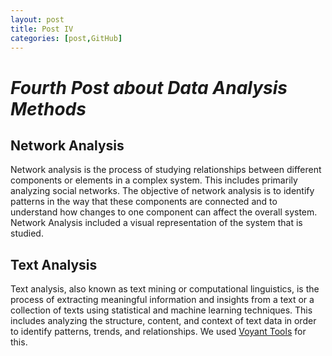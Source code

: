 ```yaml
---
layout: post
title: Post IV
categories: [post,GitHub]
---
```


# _Fourth Post about Data Analysis Methods_
## Network Analysis

Network analysis is the process of studying relationships between different components or elements in a complex system. This includes primarily analyzing social networks. The objective of network analysis is to
identify patterns in the way that these components are connected and to understand how changes to one component can affect the overall system. Network Analysis included a visual representation of the system that
is studied. 

## Text Analysis

Text analysis, also known as text mining or computational linguistics, is the process of extracting meaningful information and insights from a text or a collection of texts using statistical and machine
learning techniques. This includes analyzing the structure, content, and context of text data in order to identify patterns, trends, and relationships.
We used [Voyant Tools](/ "https://voyant-tools.org/") for this. 
